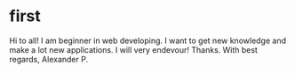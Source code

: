 # first
Hi to all! I am beginner in web developing.
I want to get new knowledge and make a lot new applications. I will very endevour!
Thanks. With best regards,
Alexander P.
